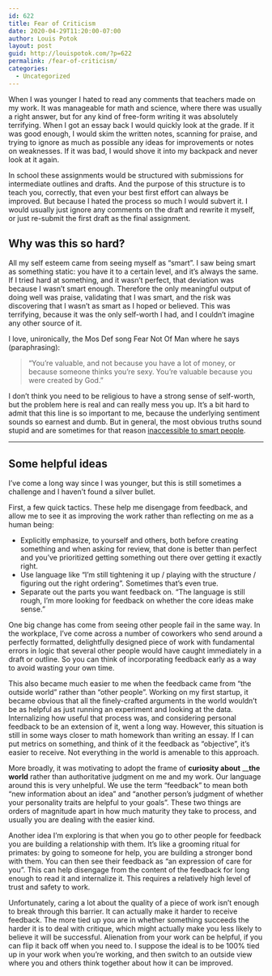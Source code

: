 ```yaml
---
id: 622
title: Fear of Criticism
date: 2020-04-29T11:20:00-07:00
author: Louis Potok
layout: post
guid: http://louispotok.com/?p=622
permalink: /fear-of-criticism/
categories:
  - Uncategorized
---
```

When I was younger I hated to read any comments that teachers made on my work. It was manageable for math and science, where there was usually a right answer, but for any kind of free-form writing it was absolutely terrifying. When I got an essay back I would quickly look at the grade. If it was good enough, I would skim the written notes, scanning for praise, and trying to ignore as much as possible any ideas for improvements or notes on weaknesses. If it was bad, I would shove it into my backpack and never look at it again.

In school these assignments would be structured with submissions for intermediate outlines and drafts. And the purpose of this structure is to teach you, correctly, that even your best first effort can always be improved. But because I hated the process so much I would subvert it. I would usually just ignore any comments on the draft and rewrite it myself, or just re-submit the first draft as the final assignment.

## Why was this so hard? 

All my self esteem came from seeing myself as &#8220;smart&#8221;. I saw being smart as something static: you have it to a certain level, and it&#8217;s always the same. If I tried hard at something, and it wasn&#8217;t perfect, that deviation was because I wasn&#8217;t smart enough. Therefore the only meaningful output of doing well was praise, validating that I was smart, and the risk was discovering that I wasn&#8217;t as smart as I hoped or believed. This was terrifying, because it was the only self-worth I had, and I couldn&#8217;t imagine any other source of it.

I love, unironically, the Mos Def song Fear Not Of Man where he says (paraphrasing): 

<blockquote class="wp-block-quote">
  <p>
    &#8220;You&#8217;re valuable, and not because you have a lot of money, or because someone thinks you&#8217;re sexy. You&#8217;re valuable because you were created by God.&#8221;
  </p>
</blockquote>

I don&#8217;t think you need to be religious to have a strong sense of self-worth, but the problem here is real and can really mess you up. It&#8217;s a bit hard to admit that this line is so important to me, because the underlying sentiment sounds so earnest and dumb. But in general, the most obvious truths sound stupid and are sometimes for that reason [inaccessible to smart people](https://twitter.com/louispotok/status/1255541550450434054).

<hr class="wp-block-separator" />

## Some helpful ideas

I&#8217;ve come a long way since I was younger, but this is still sometimes a challenge and I haven&#8217;t found a silver bullet.

First, a few quick tactics. These help me disengage from feedback, and allow me to see it as improving the work rather than reflecting on me as a human being:

  * Explicitly emphasize, to yourself and others, both before creating something and when asking for review, that done is better than perfect and you&#8217;ve prioritized getting something out there over getting it exactly right.
  * Use language like &#8220;I&#8217;m still tightening it up / playing with the structure / figuring out the right ordering&#8221;. Sometimes that&#8217;s even true.
  * Separate out the parts you want feedback on. &#8220;The language is still rough, I&#8217;m more looking for feedback on whether the core ideas make sense.&#8221;

One big change has come from seeing other people fail in the same way. In the workplace, I&#8217;ve come across a number of coworkers who send around a perfectly formatted, delightfully designed piece of work with fundamental errors in logic that several other people would have caught immediately in a draft or outline. So you can think of incorporating feedback early as a way to avoid wasting your own time.

This also became much easier to me when the feedback came from &#8220;the outside world&#8221; rather than &#8220;other people&#8221;. Working on my first startup, it became obvious that all the finely-crafted arguments in the world wouldn&#8217;t be as helpful as just running an experiment and looking at the data. Internalizing how useful that process was, and considering personal feedback to be an extension of it, went a long way. However, this situation is still in some ways closer to math homework than writing an essay. If I can put metrics on something, and think of it the feedback as &#8220;objective&#8221;, it&#8217;s easier to receive. Not everything in the world is amenable to this approach.

More broadly, it was motivating to adopt the frame of **curiosity about** __**the world** rather than authoritative judgment on me and my work. Our language around this is very unhelpful. We use the term &#8220;feedback&#8221; to mean both &#8220;new information about an idea&#8221; and &#8220;another person&#8217;s judgment of whether your personality traits are helpful to your goals&#8221;. These two things are orders of magnitude apart in how much maturity they take to process, and usually you are dealing with the easier kind.

Another idea I&#8217;m exploring is that when you go to other people for feedback you are building a relationship with them. It&#8217;s like a grooming ritual for primates: by going to someone for help, you are building a stronger bond with them. You can then see their feedback as &#8220;an expression of care for you&#8221;. This can help disengage from the content of the feedback for long enough to read it and internalize it. This requires a relatively high level of trust and safety to work.

Unfortunately, caring a lot about the quality of a piece of work isn&#8217;t enough to break through this barrier. It can actually make it harder to receive feedback. The more tied up you are in whether something succeeds the harder it is to deal with critique, which might actually make you less likely to believe it will be successful. Alienation from your work can be helpful, if you can flip it back off when you need to. I suppose the ideal is to be 100% tied up in your work when you&#8217;re working, and then switch to an outside view where you and others think together about how it can be improved.
